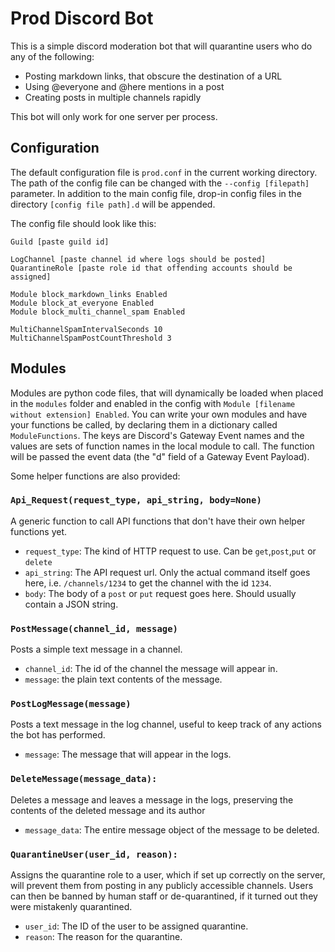 # Prod Discord Bot

This is a simple discord moderation bot that will quarantine users who do any of the following:
- Posting markdown links, that obscure the destination of a URL
- Using @everyone and @here mentions in a post
- Creating posts in multiple channels rapidly

This bot will only work for one server per process.
## Configuration

The default configuration file is `prod.conf` in the current working directory. The path of the config file can be changed with the `--config [filepath]` parameter. In addition to the main config file, drop-in config files in the directory `[config file path].d` will be appended.

The config file should look like this:

```BotToken [Paste bot token from discord]
Guild [paste guild id]

LogChannel [paste channel id where logs should be posted]
QuarantineRole [paste role id that offending accounts should be assigned]

Module block_markdown_links Enabled
Module block_at_everyone Enabled
Module block_multi_channel_spam Enabled

MultiChannelSpamIntervalSeconds 10
MultiChannelSpamPostCountThreshold 3
```
## Modules

Modules are python code files, that will dynamically be loaded when placed in the `modules` folder and enabled in the config with `Module [filename without extension] Enabled`. You can write your own modules and have your functions be called, by declaring them in a dictionary called `ModuleFunctions`. The keys are Discord's Gateway Event names and the values are sets of function names in the local module to call. The function will be passed the event data (the "d" field of a Gateway Event Payload).

Some helper functions are also provided:

### `Api_Request(request_type, api_string, body=None)`
A generic function to call API functions that don't have their own helper functions yet.
- `request_type`: The kind of HTTP request to use. Can be `get`,`post`,`put` or `delete`
- `api_string`: The API request url. Only the actual command itself goes here, i.e. `/channels/1234` to get the channel with the id `1234`.
- `body`: The body of a `post` or `put` request goes here. Should usually contain a JSON string.
### `PostMessage(channel_id, message)`
Posts a simple text message in a channel.
- `channel_id`: The id of the channel the message will appear in.
- `message`: the plain text contents of the message.
### `PostLogMessage(message)`
Posts a text message in the log channel, useful to keep track of any actions the bot has performed.
- `message`: The message that will appear in the logs.
### `DeleteMessage(message_data):`
Deletes a message and leaves a message in the logs, preserving the contents of the deleted message and its author
- `message_data`: The entire message object of the message to be deleted.
### `QuarantineUser(user_id, reason):`
Assigns the quarantine role to a user, which if set up correctly on the server, will prevent them from posting in any publicly accessible channels. Users can then be banned by human staff or de-quarantined, if it turned out they were mistakenly quarantined.
- `user_id`: The ID of the user to be assigned quarantine.
- `reason`: The reason for the quarantine.
